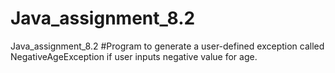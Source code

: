 # Java_assignment_8.2
Java_assignment_8.2
#Program to generate a user-defined exception called NegativeAgeException if user inputs negative value for age.

